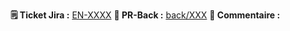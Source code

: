 **🗒️ Ticket Jira :** [EN-XXXX](https://entourage-asso.atlassian.net/browse/EN-XXXX)
**🚧 PR-Back :** [back/XXX](https://github.com/ReseauEntourage/entourage-job-back/pull/XXX)
**💬 Commentaire :**
